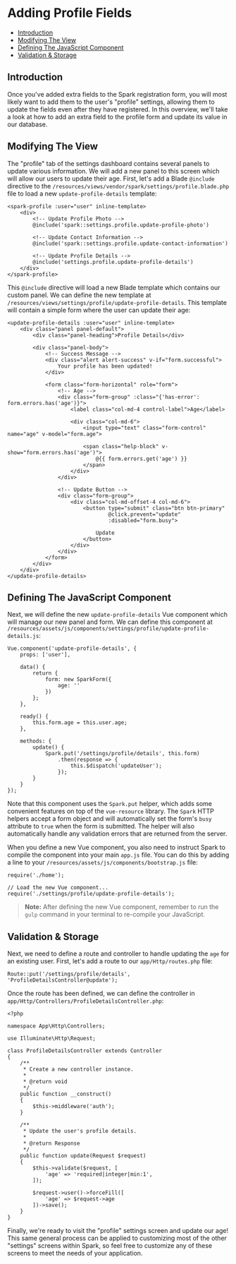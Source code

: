# Adding Profile Fields

- [Introduction](#introduction)
- [Modifying The View](#modifying-the-view)
- [Defining The JavaScript Component](#defining-the-javascript-component)
- [Validation & Storage](#validation-and-storage)

<a name="introduction"></a>
## Introduction

Once you've added extra fields to the Spark registration form, you will most likely want to add them to the user's "profile" settings, allowing them to update the fields even after they have registered. In this overview, we'll take a look at how to add an extra field to the profile form and update its value in our database.

<a name="modifying-the-view"></a>
## Modifying The View

The "profile" tab of the settings dashboard contains several panels to update various information. We will add a new panel to this screen which will allow our users to update their age. First, let's add a Blade `@include` directive to the `/resources/views/vendor/spark/settings/profile.blade.php` file to load a new `update-profile-details` template:

    <spark-profile :user="user" inline-template>
        <div>
            <!-- Update Profile Photo -->
            @include('spark::settings.profile.update-profile-photo')

            <!-- Update Contact Information -->
            @include('spark::settings.profile.update-contact-information')

            <!-- Update Profile Details -->
            @include('settings.profile.update-profile-details')
        </div>
    </spark-profile>

This `@include` directive will load a new Blade template which contains our custom panel. We can define the new template at `/resources/views/settings/profile/update-profile-details`. This template will contain a simple form where the user can update their age:

    <update-profile-details :user="user" inline-template>
        <div class="panel panel-default">
            <div class="panel-heading">Profile Details</div>

            <div class="panel-body">
                <!-- Success Message -->
                <div class="alert alert-success" v-if="form.successful">
                    Your profile has been updated!
                </div>

                <form class="form-horizontal" role="form">
                    <!-- Age -->
                    <div class="form-group" :class="{'has-error': form.errors.has('age')}">
                        <label class="col-md-4 control-label">Age</label>

                        <div class="col-md-6">
                            <input type="text" class="form-control" name="age" v-model="form.age">

                            <span class="help-block" v-show="form.errors.has('age')">
                                @{{ form.errors.get('age') }}
                            </span>
                        </div>
                    </div>

                    <!-- Update Button -->
                    <div class="form-group">
                        <div class="col-md-offset-4 col-md-6">
                            <button type="submit" class="btn btn-primary"
                                    @click.prevent="update"
                                    :disabled="form.busy">

                                Update
                            </button>
                        </div>
                    </div>
                </form>
            </div>
        </div>
    </update-profile-details>

<a name="defining-the-javascript-component"></a>
## Defining The JavaScript Component

Next, we will define the new `update-profile-details` Vue component which will manage our new panel and form. We can define this component at `/resources/assets/js/components/settings/profile/update-profile-details.js`:

    Vue.component('update-profile-details', {
        props: ['user'],

        data() {
            return {
                form: new SparkForm({
                    age: ''
                })
            };
        },

        ready() {
            this.form.age = this.user.age;
        },

        methods: {
            update() {
                Spark.put('/settings/profile/details', this.form)
                    .then(response => {
                        this.$dispatch('updateUser');
                    });
            }
        }
    });

Note that this component uses the `Spark.put` helper, which adds some convenient features on top of the `vue-resource` library. The `Spark` HTTP helpers accept a form object and will automatically set the form's `busy` attribute to `true` when the form is submitted. The helper will also automatically handle any validation errors that are returned from the server.

When you define a new Vue component, you also need to instruct Spark to compile the component into your main `app.js` file. You can do this by adding a line to your `/resources/assets/js/components/bootstrap.js` file:

    require('./home');

    // Load the new Vue component...
    require('./settings/profile/update-profile-details');

> **Note:** After defining the new Vue component, remember to run the `gulp` command in your terminal to re-compile your JavaScript.

<a name="validation-and-storage"></a>
## Validation & Storage

Next, we need to define a route and controller to handle updating the `age` for an existing user. First, let's add a route to our `app/Http/routes.php` file:

    Route::put('/settings/profile/details', 'ProfileDetailsController@update');

Once the route has been defined, we can define the controller in `app/Http/Controllers/ProfileDetailsController.php`:

    <?php

    namespace App\Http\Controllers;

    use Illuminate\Http\Request;

    class ProfileDetailsController extends Controller
    {
        /**
         * Create a new controller instance.
         *
         * @return void
         */
        public function __construct()
        {
            $this->middleware('auth');
        }

        /**
         * Update the user's profile details.
         *
         * @return Response
         */
        public function update(Request $request)
        {
            $this->validate($request, [
                'age' => 'required|integer|min:1',
            ]);

            $request->user()->forceFill([
                'age' => $request->age
            ])->save();
        }
    }

Finally, we're ready to visit the "profile" settings screen and update our age! This same general process can be applied to customizing most of the other "settings" screens within Spark, so feel free to customize any of these screens to meet the needs of your application.
